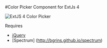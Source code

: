 #Color Picker Component for ExtJs 4

![ExtJS 4 Color Picker](http://fog.od.ua/fx/ext-js-components/color-picker/ExtJs-4-color-picker.png "ExtJS 4 Color Picker")

Requires
- [jQuery](http://jquery.com)
- [Spectrum] (http://bgrins.github.io/spectrum)